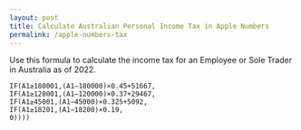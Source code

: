 ```yaml
---
layout: post
title: Calculate Australian Personal Income Tax in Apple Numbers
permalink: /apple-numbers-tax
---
```

Use this formula to calculate the income tax for an Employee or Sole Trader
in Australia as of 2022.
```
IF(A1≥180001,(A1−180000)×0.45+51667,
IF(A1≥120001,(A1−120000)×0.37+29467,
IF(A1≥45001,(A1−45000)×0.325+5092,
IF(A1≥18201,(A1−18200)×0.19,
0))))
```
